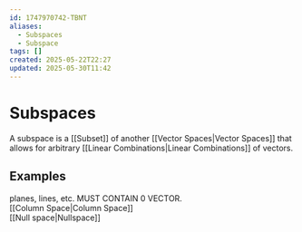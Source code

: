 ```yaml
---
id: 1747970742-TBNT
aliases:
  - Subspaces
  - Subspace
tags: []
created: 2025-05-22T22:27
updated: 2025-05-30T11:42
---
```


# Subspaces
A subspace is a [[Subset]] of another [[Vector Spaces|Vector Spaces]] that allows for arbitrary [[Linear Combinations|Linear Combinations]] of vectors.
## Examples
planes, lines, etc. MUST CONTAIN 0 VECTOR.\
[[Column Space|Column Space]]\
[[Null space|Nullspace]]
